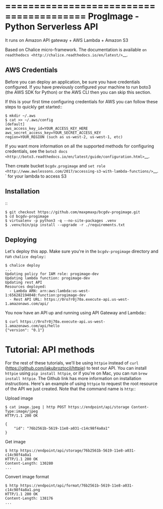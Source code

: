 ========================================
ProgImage - Python Serverless API
========================================

It runs on Amazon API gateway + AWS Lambda + Amazon S3


Based on Chalice micro-framework.
The documentation is available
`on readthedocs <http://chalice.readthedocs.io/en/latest/>`__.


AWS Credentials
---------------

Before you can deploy an application, be sure you have
credentials configured.  If you have previously configured your
machine to run boto3 (the AWS SDK for Python) or the AWS CLI then
you can skip this section.

If this is your first time configuring credentials for AWS you
can follow these steps to quickly get started::

    $ mkdir ~/.aws
    $ cat >> ~/.aws/config
    [default]
    aws_access_key_id=YOUR_ACCESS_KEY_HERE
    aws_secret_access_key=YOUR_SECRET_ACCESS_KEY
    region=YOUR_REGION (such as us-west-2, us-west-1, etc)

If you want more information on all the supported methods for
configuring credentials, see the
`boto3 docs
<http://boto3.readthedocs.io/en/latest/guide/configuration.html>`__.


Then create bucket ``bcgdv.progimage`` and `set role
<http://www.awslessons.com/2017/accessing-s3-with-lambda-functions/>`__.
` for your lambda to access S3


Installation
------------

::

    $ git checkout https://github.com/maxpmaxp/bcgdv-progimage.git
    $ cd bcgdv-progimage
    $ virtualenv -p python3 -q --no-site-packages .venv
    $ .venv/bin/pip install --upgrade -r ./requirements.txt


Deploying
---------

Let's deploy this app.  Make sure you're in the ``bcgdv-progimage``
directory and run ``chalice deploy``::

    $ chalice deploy
    ...
    Updating policy for IAM role: progimage-dev
    Updating lambda function: progimage-dev
    Updating rest API
    Resources deployed:
      - Lambda ARN: arn:aws:lambda:us-west-1:656282194048:function:progimage-dev
      - Rest API URL: https://0ro7r0j70a.execute-api.us-west-1.amazonaws.com/api/

You now have an API up and running using API Gateway and Lambda::

    $ curl https://0ro7r0j70a.execute-api.us-west-1.amazonaws.com/api/hello
    {"version": "0.1"}


Tutorial: API methods
========================

For the rest of these tutorials, we'll be using ``httpie`` instead of ``curl``
(https://github.com/jakubroztocil/httpie) to test our API.  You can install
``httpie`` using ``pip install httpie``, or if you're on Mac, you can run
``brew install httpie``.  The Github link has more information on installation
instructions.  Here's an example of using ``httpie`` to request the root
resource of the API we just created.  Note that the command name is ``http``::


Upload image

    $ cat image.jpeg | http POST https://endpoint/api/storage Content-Type:image/jpeg
    HTTP/1.1 200 OK

    {
        "id": "76b2561b-5619-11e8-a031-c14c98f4a8a1"
    }


Get image

    $ http https://endpoint/api/storage/76b2561b-5619-11e8-a031-c14c98f4a8a1
    HTTP/1.1 200 OK
    Content-Length: 130280
    ...

Convert image format

    $ http https://endpoint/api/format/76b2561b-5619-11e8-a031-c14c98f4a8a1.png
    HTTP/1.1 200 OK
    Content-Length: 138176
    ...

